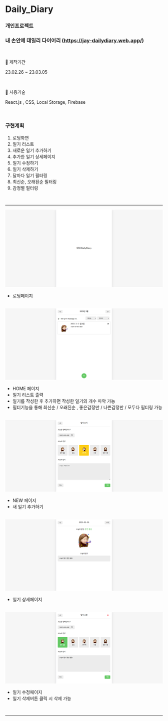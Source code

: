 # Daily_Diary
### 개인프로젝트
### 내 손안에 데일리 다이어리 (https://jay-dailydiary.web.app/)

<br>

📓 제작기간 

23.02.26 ~ 23.03.05

<br>

📓 사용기술 

React.js , CSS, Local Storage, Firebase

<br>

### 구현계획
1. 로딩화면
2. 일기 리스트  
3. 새로운 일기 추가하기
4. 추가한 일기 상세페이지
5. 일기 수정하기
6. 일기 삭제하기
7. 달마다 일기 필터링
8. 최신순, 오래된순 필터링
9. 감정별 필터링

<br>

___

<img src='https://github.com/dmswnlee/Daily_Diary/blob/master/dd_img/01.png?raw=true' alt='loading page' />

* 로딩페이지

<br>

<img src='https://github.com/dmswnlee/Daily_Diary/blob/master/dd_img/04.png?raw=true' alt='HOME page' />

* HOME 페이지
* 일기 리스트 출력 
* 일기를 작성한 후 추가하면 작성한 일기의 개수 파악 가능 
* 필터기능을 통해 최신순 / 오래된순 , 좋은감정만 / 나쁜감정만 / 모두다 필터링 가능

<br>

<img src='https://github.com/dmswnlee/Daily_Diary/blob/master/dd_img/03.png?raw=true' alt='NEW page' />

* NEW 페이지
* 새 일기 추가하기 

<br>

<img src='https://github.com/dmswnlee/Daily_Diary/blob/master/dd_img/05.png?raw=true' alt='DIARY page' />

* 일기 상세페이지 

<br>

<img src='https://github.com/dmswnlee/Daily_Diary/blob/master/dd_img/06.png?raw=true' alt='EDIT page' />

* 일기 수정페이지
* 일기 삭제버튼 클릭 시 삭제 가능 

<br>

___



